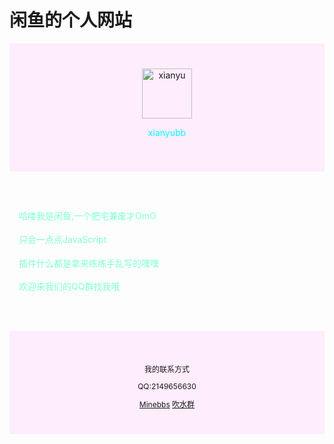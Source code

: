 # 闲鱼的个人网站
<!DOCTYPE html>
<html lang="zh_CN">
  <head>
    <meta charset="UTF-8" />
    <meta http-equiv="X-UA-Compatible" content="IE=edge" />
    <meta name="viewport" content="width=device-width, initial-scale=1.0" />
  </head>
  <body>
    <div style="background: #f1f1; text-align: center; padding: 40px">
      <img
        src="https://i.328888.xyz/2023/01/17/Hf0wy.jpeg"
        alt="xianyu"
        width="80px"
        height="80px"
      />
      <p style="color: aqua">xianyubb</p>
    </div>
    <div
      style="
        max-width: 700px;
        margin: 30px auto;
        padding: 15px;
        line-height: 1.7;
        color: aquamarine;
      "
    >
      <p>哈喽我是闲鱼,一个肥宅兼废才OmO</p>
      <p>只会一点点JavaScript</p>
      <p>插件什么都是拿来练练手乱写的嘿嘿</p>
      <p>欢迎来我们的QQ群找我哦</p>
    </div>
    <div
      style="
        background: #f1f1;
        text-align: center;
        padding: 40px;
        font-size: 12px;
      "
    >
      <p>我的联系方式</p>
      <p>QQ:2149656630</p>
      <a href="https://www.minebbs.com/members/xianyubb.42760/">Minebbs</a>
      <a href="https://jq.qq.com/?_wv=1027&k=B8V8ZW2g">吹水群</a>
    </div>
  </body>
</html>
